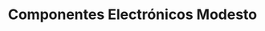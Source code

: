 ---
title: "Componentes Electrónicos Modesto"
url: /castello/componentes-electronicos-modesto/
shop: Radiotechnik
---